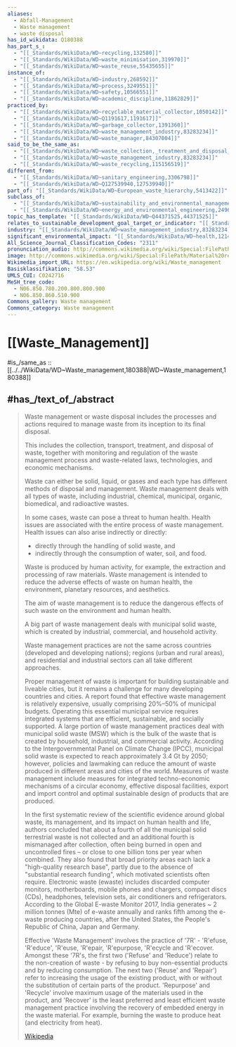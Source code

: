 ```yaml
---
aliases:
  - Abfall-Management
  - Waste management 
  - waste disposal
has_id_wikidata: Q180388
has_part_s_:
  - "[[_Standards/WikiData/WD~recycling,132580]]"
  - "[[_Standards/WikiData/WD~waste_minimisation,319970]]"
  - "[[_Standards/WikiData/WD~waste_reuse,55435655]]"
instance_of:
  - "[[_Standards/WikiData/WD~industry,268592]]"
  - "[[_Standards/WikiData/WD~process,3249551]]"
  - "[[_Standards/WikiData/WD~safety,10566551]]"
  - "[[_Standards/WikiData/WD~academic_discipline,11862829]]"
practiced_by:
  - "[[_Standards/WikiData/WD~recyclable_material_collector,1050142]]"
  - "[[_Standards/WikiData/WD~Q1191617,1191617]]"
  - "[[_Standards/WikiData/WD~garbage_collector,1391360]]"
  - "[[_Standards/WikiData/WD~waste_management_industry,83283234]]"
  - "[[_Standards/WikiData/WD~waste_manager,84307004]]"
said_to_be_the_same_as:
  - "[[_Standards/WikiData/WD~waste_collection,_treatment_and_disposal_activities;_materials_recovery,2684232]]"
  - "[[_Standards/WikiData/WD~waste_management_industry,83283234]]"
  - "[[_Standards/WikiData/WD~waste_recycling,115156519]]"
different_from:
  - "[[_Standards/WikiData/WD~sanitary_engineering,3306798]]"
  - "[[_Standards/WikiData/WD~Q127539940,127539940]]"
part_of: "[[_Standards/WikiData/WD~European_waste_hierarchy,5413422]]"
subclass_of:
  - "[[_Standards/WikiData/WD~sustainability_and_environmental_management,17163083]]"
  - "[[_Standards/WikiData/WD~energy_and_environmental_engineering,24963174]]"
topic_has_template: "[[_Standards/WikiData/WD~Q44371525,44371525]]"
relates_to_sustainable_development_goal_target_or_indicator: "[[_Standards/WikiData/WD~Target_12.4_of_the_Sustainable_Development_Goals,57590871]]"
industry: "[[_Standards/WikiData/WD~waste_management_industry,83283234]]"
significant_environmental_impact: "[[_Standards/WikiData/WD~health,12147]]"
All_Science_Journal_Classification_Codes: "2311"
pronunciation_audio: http://commons.wikimedia.org/wiki/Special:FilePath/De-Abfallentsorgung.ogg
image: http://commons.wikimedia.org/wiki/Special:FilePath/Material%20recovery%20facility%202004-03-24.jpg
Wikimedia_import_URL: https://en.wikipedia.org/wiki/Waste_management
Basisklassifikation: "58.53"
UMLS_CUI: C0242716
MeSH_tree_code:
  - N06.850.780.200.800.800.900
  - N06.850.860.510.900
Commons_gallery: Waste management
Commons_category: Waste management
---
```


# [[Waste_Management]] 

#is_/same_as :: [[../../WikiData/WD~Waste_management,180388|WD~Waste_management,180388]] 

## #has_/text_of_/abstract 

> Waste management or waste disposal includes the processes and actions 
> required to manage waste from its inception to its final disposal. 
> 
> This includes the collection, transport, treatment, and disposal of waste, 
> together with monitoring and regulation of the waste management process 
> and waste-related laws, technologies, and economic mechanisms.
>
> Waste can either be solid, liquid, or gases 
> and each type has different methods of disposal and management. 
> Waste management deals with all types of waste, including industrial, chemical, 
> municipal, organic, biomedical, and radioactive wastes. 
> 
> In some cases, waste can pose a threat to human health. 
> Health issues are associated with the entire process of waste management. 
> Health issues can also arise indirectly or directly: 
> - directly through the handling of solid waste, and 
> - indirectly through the consumption of water, soil, and food. 
> 
> Waste is produced by human activity, for example, the extraction and processing of raw materials. 
> Waste management is intended to reduce the adverse effects of waste on human health, 
> the environment, planetary resources, and aesthetics.
>
> The aim of waste management is to reduce the dangerous effects of such waste 
> on the environment and human health. 
> 
> A big part of waste management deals with municipal solid waste, 
> which is created by industrial, commercial, and household activity.
>
> Waste management practices are not the same across countries (developed and developing nations); 
> regions (urban and rural areas), and residential and industrial sectors can all take different approaches.
>
> Proper management of waste is important for building sustainable and liveable cities, but it remains a challenge for many developing countries and cities. A report found that effective waste management is relatively expensive, usually comprising 20%–50% of municipal budgets. Operating this essential municipal service requires integrated systems that are efficient, sustainable, and socially supported. A large portion of waste management practices deal with municipal solid waste (MSW) which is the bulk of the waste that is created by household, industrial, and commercial activity. According to the Intergovernmental Panel on Climate Change (IPCC), municipal solid waste is expected to reach approximately 3.4 Gt by 2050; however, policies and lawmaking can reduce the amount of waste produced in different areas and cities of the world. Measures of waste management include measures for integrated techno-economic mechanisms of a circular economy, effective disposal facilities, export and import control and optimal sustainable design of products that are produced.
>
> In the first systematic review of the scientific evidence around global waste, its management, and its impact on human health and life, authors concluded that about a fourth of all the municipal solid terrestrial waste is not collected and an additional fourth is mismanaged after collection, often being burned in open and uncontrolled fires – or close to one billion tons per year when combined. They also found that broad priority areas each lack a "high-quality research base", partly due to the absence of "substantial research funding", which motivated scientists often require. Electronic waste (ewaste) includes discarded computer monitors, motherboards, mobile phones and chargers, compact discs (CDs), headphones, television sets, air conditioners and refrigerators. According to the Global E-waste Monitor 2017, India generates ~ 2 million tonnes (Mte) of e-waste annually and ranks fifth among the e-waste producing countries, after the United States, the People's Republic of China, Japan and Germany.
>
> Effective 'Waste Management' involves the practice of '7R' - 'R'efuse, 'R'educe', 'R'euse, 'R'epair, 'R'epurpose, 'R'ecycle and 'R'ecover. Amongst these '7R's, the first two ('Refuse' and 'Reduce') relate to the non-creation of waste - by refusing to buy non-essential products and by reducing consumption. The next two ('Reuse' and 'Repair') refer to increasing the usage of the existing product, with or without the substitution of certain parts of the product. 'Repurpose' and 'Recycle' involve maximum usage of the materials used in the product, and 'Recover' is the least preferred and least efficient waste management practice involving the recovery of embedded energy in the waste material. For example, burning the waste to produce heat (and electricity from heat).
>
> [Wikipedia](https://en.wikipedia.org/wiki/Waste%20management) 


